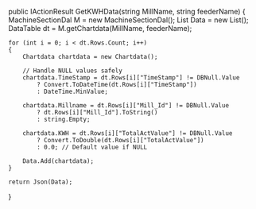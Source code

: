 public IActionResult GetKWHData(string MillName, string feederName)
{
    MachineSectionDal M = new MachineSectionDal();
    List<Chartdata> Data = new List<Chartdata>();
    DataTable dt = M.getChartdata(MillName, feederName);

    for (int i = 0; i < dt.Rows.Count; i++)
    {
        Chartdata chartdata = new Chartdata();

        // Handle NULL values safely
        chartdata.TimeStamp = dt.Rows[i]["TimeStamp"] != DBNull.Value 
            ? Convert.ToDateTime(dt.Rows[i]["TimeStamp"]) 
            : DateTime.MinValue;

        chartdata.Millname = dt.Rows[i]["Mill_Id"] != DBNull.Value 
            ? dt.Rows[i]["Mill_Id"].ToString() 
            : string.Empty;

        chartdata.KWH = dt.Rows[i]["TotalActValue"] != DBNull.Value 
            ? Convert.ToDouble(dt.Rows[i]["TotalActValue"]) 
            : 0.0; // Default value if NULL

        Data.Add(chartdata);
    }

    return Json(Data);
}